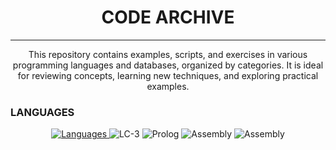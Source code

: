 <h1 align="center">
  CODE ARCHIVE
</h1>

---

<p align="center"> This repository contains examples, scripts, and exercises in various programming languages and databases, organized by categories. It is ideal for reviewing concepts, learning new techniques, and exploring practical examples.</p>

### LANGUAGES

<p align="center">
  <a href="https://skillicons.dev">
    <img src="https://skillicons.dev/icons?i=python,cpp,java,mysql,fortran" alt="Languages"/>
  </a>
  <img src="https://img.shields.io/badge/LC--3-assembly-blue" alt="LC-3"/>
  <img src="https://img.shields.io/badge/Prolog-logic-blue" alt="Prolog"/>
  <img src="https://img.shields.io/badge/Assembly-lowlevel-blue" alt="Assembly"/>
  <img src="https://img.shields.io/badge/Proteus-simulation-blue" alt="Assembly"/>
</p>
